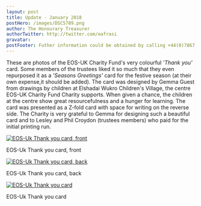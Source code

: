 ```yaml
---
layout: post
title: Update - January 2018
postHero: /images/DSC5789.png
author: The Honourary Treasurer
authorTwitter: http://twitter.com/eafrasi
gravatar: 
postFooter: Futher information could be obtained by calling +44(0)7867 727445 or at <a href="mailto:eosukcharityfund@gmail.com">eosukcharityfund@gmail.com</a>
---
```


These are photos of the EOS-UK Charity Fund's very colourful _'Thank you'_ card. Some members of the trustees liked it so much that they even repurposed it as a _'Seasons Greetings'_ card for the festive season (at their own expense,it should be added). The card was designed by Gemma Guest from drawings by children at Elshadai Wukro Children's Village, the centre EOS-UK Charity Fund Charity supports. When given a chance, the children at the centre show great resourcefulness and a hunger for learning. The card was presented as a Z-fold card with space for writing on the reverse side. The Charity is very grateful to Gemma for designing such a beautiful card and to Lesley and Phil Croydon (trustees members) who paid for the initial printing run.

<div class="bordered tiny">
  <a href="{{ base }}/images/EOS-UK-Thank-You-Card-Front.png">
    <img src="{{ base }}/images/EOS-UK-Thank-You-Card-Front.png" alt="EOS-Uk Thank you card, front"
    class="img-responsive center-block" />
  </a>
  <div class="caption text-center">
    <p>
      EOS-Uk Thank you card, front
    </p>
  </div>
</div>
<div class="bordered tiny">
  <a href="{{ base }}/images/EOS-UK-Thank-You-Card-Back.png">
    <img src="{{ base }}/images/EOS-UK-Thank-You-Card-Back.png" alt="EOS-Uk Thank you card, back"
    class="img-responsive center-block" />
  </a>
  <div class="caption text-center">
    <p>
      EOS-Uk Thank you card, back
    </p>
  </div>
</div><div class="bordered tiny">
  <a href="{{ base }}/images/EOS-UK-Thank-You-Card-Rotated.jpg">
    <img src="{{ base }}/images/EOS-UK-Thank-You-Card-Rotated.jpg" alt="EOS-Uk Thank you card"
    class="img-responsive center-block" />
  </a>
  <div class="caption text-center">
    <p>
      EOS-Uk Thank you card
    </p>
  </div>
</div>



